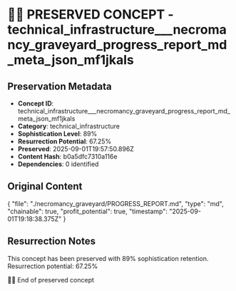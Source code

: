 # 🏴‍☠️ PRESERVED CONCEPT - technical_infrastructure___necromancy_graveyard_progress_report_md_meta_json_mf1jkals

## Preservation Metadata
- **Concept ID**: technical_infrastructure___necromancy_graveyard_progress_report_md_meta_json_mf1jkals
- **Category**: technical_infrastructure
- **Sophistication Level**: 89%
- **Resurrection Potential**: 67.25%
- **Preserved**: 2025-09-01T19:57:50.896Z
- **Content Hash**: b0a5dfc7310a116e
- **Dependencies**: 0 identified

## Original Content

{
  "file": "./necromancy_graveyard/PROGRESS_REPORT.md",
  "type": "md",
  "chainable": true,
  "profit_potential": true,
  "timestamp": "2025-09-01T19:18:38.375Z"
}

## Resurrection Notes
This concept has been preserved with 89% sophistication retention.
Resurrection potential: 67.25%

🏴‍☠️ End of preserved concept